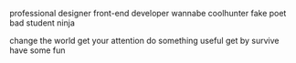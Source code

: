 professional designer
front-end developer
wannabe coolhunter
fake poet
bad student
ninja

change the world
get your attention
do something useful
get by
survive
have some fun